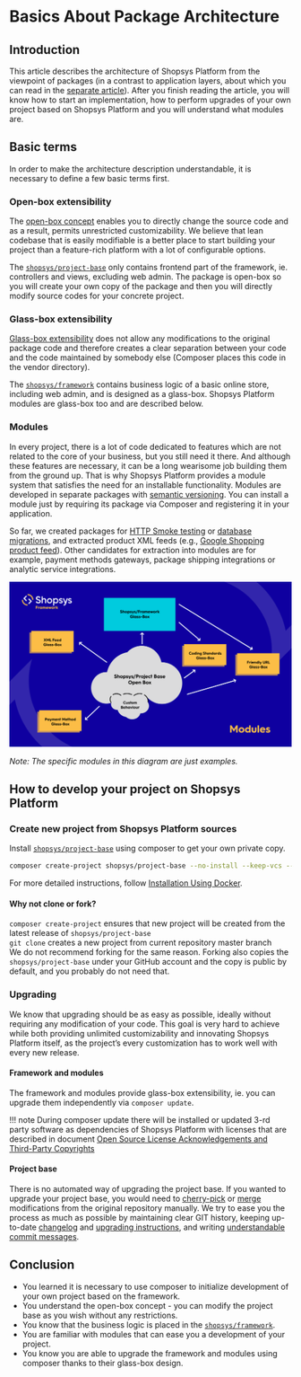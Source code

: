 # Basics About Package Architecture

## Introduction
This article describes the architecture of Shopsys Platform from the viewpoint of packages
(in a contrast to application layers, about which you can read in the [separate article](../model/introduction-to-model-architecture.md)).
After you finish reading the article, you will know
how to start an implementation, how to perform upgrades of your own project based on Shopsys Platform
and you will understand what modules are.

## Basic terms
In order to make the architecture description understandable, it is necessary to define a few basic terms first.

### Open-box extensibility
The [open-box concept](https://en.wikipedia.org/wiki/Extensibility#Open-Box) enables you to directly change the source code and as a result, permits unrestricted customizability.
We believe that lean codebase that is easily modifiable is a better place to start building your project than a feature-rich platform
with a lot of configurable options.

The [`shopsys/project-base`](https://github.com/shopsys/project-base)
only contains frontend part of the framework, ie. controllers and views, excluding web admin.
The package is open-box so you will create your own copy of the package and then you will directly modify source codes for your concrete project.

### Glass-box extensibility
[Glass-box extensibility](https://en.wikipedia.org/wiki/Extensibility#Glass-Box) does not allow any modifications to the original package code and therefore creates
a clear separation between your code and the code maintained by somebody else (Composer places this code in the vendor directory).

The [`shopsys/framework`](https://github.com/shopsys/framework)
contains business logic of a basic online store, including web admin, and is designed as a glass-box.
Shopsys Platform modules are glass-box too and are described below.

### Modules
In every project, there is a lot of code dedicated to features which are not related to the core of your business,
but you still need it there. And although these features are necessary, it can be a long wearisome job building them from the ground up.
That is why Shopsys Platform provides a module system that satisfies the need for an installable functionality.
Modules are developed in separate packages with [semantic versioning](http://semver.org/).
You can install a module just by requiring its package via Composer and registering it in your application.

So far, we created packages for [HTTP Smoke testing](https://github.com/shopsys/http-smoke-testing) or [database migrations](https://github.com/shopsys/migrations),
and extracted product XML feeds (e.g., [Google Shopping product feed](https://github.com/shopsys/product-feed-google)).
Other candidates for extraction into modules are for example, payment methods gateways, package shipping integrations or analytic service integrations.

![Shopsys Platform package architecture schema](../img/package-architecture.png 'Shopsys Platform Package Architecture')

*Note: The specific modules in this diagram are just examples.*

## How to develop your project on Shopsys Platform
### Create new project from Shopsys Platform sources
Install [`shopsys/project-base`](https://github.com/shopsys/project-base) using composer to get your own private copy.
```sh
composer create-project shopsys/project-base --no-install --keep-vcs --ignore-platform-reqs
```
For more detailed instructions, follow [Installation Using Docker](../installation/installation-guide.md#installation-using-docker).
#### Why not clone or fork?
`composer create-project` ensures that new project will be created from the latest release of `shopsys/project-base`  
`git clone` creates a new project from current repository master branch  
We do not recommend forking for the same reason.
Forking also copies the `shopsys/project-base` under your GitHub account and the copy is public by default, and you probably do not need that.

### Upgrading
We know that upgrading should be as easy as possible, ideally without requiring any modification of your code.
This goal is very hard to achieve while both providing unlimited customizability and innovating Shopsys Platform itself,
as the project’s every customization has to work well with every new release.

#### Framework and modules
The framework and modules provide glass-box extensibility,
ie. you can upgrade them independently via `composer update`.

!!! note
    During composer update there will be installed or updated 3-rd party software as dependencies of Shopsys Platform with licenses that are described in document [Open Source License Acknowledgements and Third-Party Copyrights](https://github.com/shopsys/shopsys/blob/master/open-source-license-acknowledgements-and-third-party-copyrights.md)

#### Project base
There is no automated way of upgrading the project base.
If you wanted to upgrade your project base, you would need to [cherry-pick](https://git-scm.com/docs/git-cherry-pick) or [merge](https://git-scm.com/docs/git-merge) modifications from the original repository manually.
We try to ease you the process as much as possible by maintaining clear GIT history,
keeping up-to-date [changelog](https://github.com/shopsys/shopsys/blob/master/CHANGELOG.md) and [upgrading instructions](https://github.com/shopsys/shopsys/blob/master/UPGRADE.md),
and writing [understandable commit messages](../contributing/guidelines-for-creating-commits.md).

## Conclusion
* You learned it is necessary to use composer to initialize development of your own project based on the framework.
* You understand the open-box concept - you can modify the project base as you wish without any restrictions.
* You know that the business logic is placed in the [`shopsys/framework`](https://github.com/shopsys/framework).
* You are familiar with modules that can ease you a development of your project.
* You know you are able to upgrade the framework and modules using composer thanks to their glass-box design.

